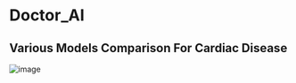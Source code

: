 # Doctor_AI 

## Various Models Comparison For Cardiac Disease
![image](https://github.com/i-sanjay-cs/Doctor_AI/assets/80802776/9e8efa00-dd94-4b31-9220-b3667ab957c9)
